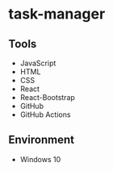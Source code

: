 # task-manager
## Tools
- JavaScript
- HTML
- CSS
- React
- React-Bootstrap
- GitHub
- GitHub Actions

## Environment
- Windows 10
